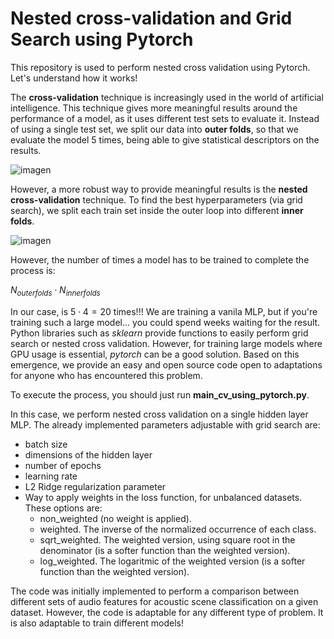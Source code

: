 # Nested cross-validation and Grid Search using Pytorch
This repository is used to perform nested cross validation using Pytorch.
Let's understand how it works!

The **cross-validation** technique is increasingly used in the world of artificial intelligence. This technique gives more meaningful results around the performance of a model, as it uses different test sets to evaluate it. Instead of using a single test set, we split our data into **outer folds**, so that we evaluate the model 5 times, being able to give statistical descriptors on the results. 

![imagen](https://github.com/user-attachments/assets/87d2aca5-0562-4bb1-b598-f2142fd78b95)

However, a more robust way to provide meaningful results is the **nested cross-validation** technique. To find the best hyperparameters (via grid search), we split each train set inside the outer loop into different **inner folds**. 

![imagen](https://github.com/user-attachments/assets/4d976299-d070-495b-b69c-f962a5507b1c)

However, the number of times a model has to be trained to complete the process is:

$N_{outer folds} \cdot N_{inner folds}$ 

In our case, is $5 \cdot 4 = 20$ times!!! We are training a vanila MLP, but if you're training such a large model... you could spend weeks waiting for the result. Python libraries such as *sklearn* provide functions to easily perform grid search or nested cross validation. However, for training large models where GPU usage is essential, *pytorch* can be a good solution. Based on this emergence, we provide an easy and open source code open to adaptations for anyone who has encountered this problem. 

To execute the process, you should just run **main_cv_using_pytorch.py**. 

In this case, we perform nested cross validation on a single hidden layer MLP.
The already implemented parameters adjustable with grid search are:
- batch size
- dimensions of the hidden layer
- number of epochs
- learning rate
- L2 Ridge regularization parameter
- Way to apply weights in the loss function, for unbalanced datasets. These options are:
  - non_weighted (no weight is applied).
  - weighted. The inverse of the normalized occurrence of each class.
  - sqrt_weighted. The weighted version, using square root in the denominator (is a softer function than the weighted version).
  - log_weighted. The logaritmic of the weighted version (is a softer function than the weighted version).

The code was initially implemented to perform a comparison between different sets of audio features for acoustic scene classification on a given dataset.
However, the code is adaptable for any different type of problem. It is also adaptable to train different models!

